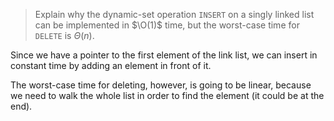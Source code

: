 > Explain why the dynamic-set operation `INSERT` on a singly linked list can be
> implemented in $\O(1)$ time, but the worst-case time for `DELETE` is
> $\Theta(n)$.

Since we have a pointer to the first element of the link list, we can insert in
constant time by adding an element in front of it.

The worst-case time for deleting, however, is going to be linear, because we
need to walk the whole list in order to find the element (it could be at the
end).
